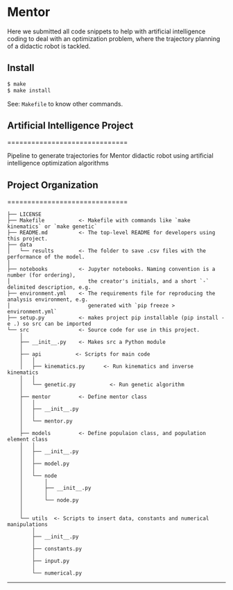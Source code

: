 # Mentor

Here we submitted all code snippets to help with artificial intelligence coding to deal with an 
optimization problem, where the trajectory planning of a didactic robot is tackled.


## Install

```bash
$ make
$ make install
```

See: `Makefile` to know other commands.

## Artificial Intelligence Project

==============================

Pipeline to generate trajectories for Mentor didactic robot using artificial intelligence optimization algorithms

## Project Organization

==============================


    ├── LICENSE
    ├── Makefile           <- Makefile with commands like `make kinematics` or `make genetic`
    ├── README.md          <- The top-level README for developers using this project.
    ├── data
    │   └── results        <- The folder to save .csv files with the performance of the model.
    │
    ├── notebooks          <- Jupyter notebooks. Naming convention is a number (for ordering),
    │                         the creator's initials, and a short `-` delimited description, e.g.
    ├── environment.yml    <- The requirements file for reproducing the analysis environment, e.g.
    │                         generated with `pip freeze > environment.yml`
    ├── setup.py           <- makes project pip installable (pip install -e .) so src can be imported
    └── src                <- Source code for use in this project.
        │
        ├── __init__.py    <- Makes src a Python module
        │
        ├── api           <- Scripts for main code
        │   │
        │   ├── kinematics.py      <- Run kinematics and inverse kinematics
        │   │
        │   └── genetic.py           <- Run genetic algorithm
        │
        ├── mentor         <- Define mentor class
        │   │   
        │   ├── __init__.py
        │   │
        │   └── mentor.py
        │
        ├── models         <- Define populaion class, and population element class
        │   │   
        │   ├── __init__.py    
        │   │
        │   ├── model.py
        │   │
        │   └── node
        │       │   
        │       ├── __init__.py
        │       │
        │       └── node.py  
        │
        │
        └── utils  <- Scripts to insert data, constants and numerical manipulations
            │   
            ├── __init__.py
            │
            ├── constants.py
            │
            ├── input.py
            │
            └── numerical.py

-------
